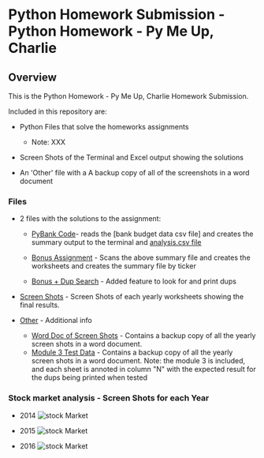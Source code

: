# Python Homework Submission - Python Homework - Py Me Up, Charlie

## Overview

This is the Python Homework - Py Me Up, Charlie Homework Submission.

Included in this repository are: 
* Python Files that solve the homeworks assignments
  
  * Note: XXX 

* Screen Shots of the Terminal and Excel output showing the solutions

* An 'Other' file with a A backup copy of all of the screenshots in a word document 


### Files

* 2 files with the solutions to the assignment:

  * [PyBank Code](PyBank/main.py)- reads the [bank budget data csv file] and creates the summary output to the terminal and [analysis.csv file](analysis.budget_data_analysis)

  * [Bonus Assignment](Code/VBA_Challenge_-_Wall_Street_Bonus_Assignment.bas) - Scans the above summary file and creates the worksheets and creates the summary file by ticker

  * [Bonus + Dup Search](Code/VBA_Challenge_-_Wall_Street_Bonus_Assignment_With_Dup_Check.bas) - Added feature to look for and print dups

* [Screen Shots](Images) - Screen Shots of each yearly worksheets showing the final results.

* [Other](Other) - Additional info  

  * [Word Doc of Screen Shots](Other/VBA_Wall_Street_Screenshots.docx) - Contains a backup copy of all the yearly screen shots in a word document.
  * [Module 3 Test Data](Other/Module_3_Test_Data_With_Dups.xlsm) - Contains a backup copy of all the yearly screen shots in a word document.
    Note: the module 3 is included, and each sheet is annoted in column "N" with the expected result for the dups being printed when tested 

  
### Stock market analysis - Screen Shots for each Year

* 2014
![stock Market](Images/year_2014.jpg)

* 2015
![stock Market](Images/year_2015.jpg)

* 2016
![stock Market](Images/year_2016.jpg)
